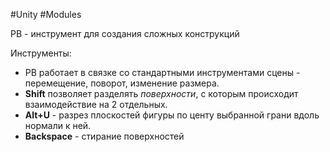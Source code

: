 #Unity #Modules

PB - инструмент для создания сложных конструкций

Инструменты:
- PB работает в связке со стандартными инструментами сцены - перемещение, поворот, изменение размера.
- **Shift** позволяет разделять *поверхности*, с которым происходит взаимодействие на 2 отдельных.
- **Alt+U** - разрез плоскостей фигуры по центу выбранной грани вдоль нормали к ней.
- **Backspace** - стирание поверхностей


